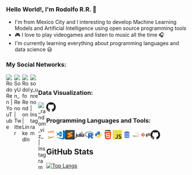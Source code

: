 ### Hello World!, I'm Rodolfo R.R. 👋

-  I'm from Mexico City and I interesting to develop Machine Learning Models and Artificial Intelligence using open source programming tools
- :video_game: I love to play videogames and listen to music all the time :headphones:
- I'm currently learning everything about programming languages and data science :smiley: 

### My Social Networks:

[<img align="left" alt="Rodo Ren | YouTube" width="22px" src="https://cdn.jsdelivr.net/npm/simple-icons@v3/icons/youtube.svg" />][youtube]
[<img align="left" alt="SoyUn_Reno | Twitter" width="22px" src="https://cdn.jsdelivr.net/npm/simple-icons@v3/icons/twitter.svg" />][twitter]
[<img align="left" alt="Rodolfo Rendon | LinkedIn" width="22px" src="https://cdn.jsdelivr.net/npm/simple-icons@v3/icons/linkedin.svg" />][linkedin]
[<img align="left" alt="soy_unreno | Instagram" width="22px" src="https://cdn.jsdelivr.net/npm/simple-icons@v3/icons/instagram.svg" />][instagram]

<br />

### Data Visualization:

[<img align="left" alt="_random_viz_ | Instagram" width="22px" src="https://cdn.jsdelivr.net/npm/simple-icons@v3/icons/instagram.svg" />][instagram_1]
[<img align="left" alt="GitHub" width="26px" src="https://raw.githubusercontent.com/github/explore/78df643247d429f6cc873026c0622819ad797942/topics/github/github.png" />][github_data]

<br />

### Programming Languages and Tools:

[<img align="left" alt="Jupyter Notebook" width="26px" src="https://raw.githubusercontent.com/github/explore/80688e429a7d4ef2fca1e82350fe8e3517d3494d/topics/jupyter-notebook/jupyter-notebook.png" />][jupyter]
[<img align="left" alt="Visual Studio Code" width="26px" src="https://raw.githubusercontent.com/github/explore/80688e429a7d4ef2fca1e82350fe8e3517d3494d/topics/visual-studio-code/visual-studio-code.png" />][visua_studio]
[<img align="left" alt="Sublime Text 3" width="26px" src="https://raw.githubusercontent.com/github/explore/80688e429a7d4ef2fca1e82350fe8e3517d3494d/topics/sublime-text/sublime-text.png" />][sublimet3]
[<img align="left" alt="Julia" width="26px" src="https://raw.githubusercontent.com/github/explore/80688e429a7d4ef2fca1e82350fe8e3517d3494d/topics/julia/julia.png" />][julia]
[<img align="left" alt="R" width="26px" src="https://raw.githubusercontent.com/github/explore/80688e429a7d4ef2fca1e82350fe8e3517d3494d/topics/r/r.png" />][r]
[<img align="left" alt="Python" width="26px" src="https://raw.githubusercontent.com/github/explore/80688e429a7d4ef2fca1e82350fe8e3517d3494d/topics/python/python.png" />][py]
[<img align="left" alt="HTML5" width="26px" src="https://raw.githubusercontent.com/github/explore/80688e429a7d4ef2fca1e82350fe8e3517d3494d/topics/html/html.png" />][html]
[<img align="left" alt="JavaScript" width="26px" src="https://raw.githubusercontent.com/github/explore/80688e429a7d4ef2fca1e82350fe8e3517d3494d/topics/javascript/javascript.png" />][js]
[<img align="left" alt="SQL" width="26px" src="https://raw.githubusercontent.com/github/explore/80688e429a7d4ef2fca1e82350fe8e3517d3494d/topics/sql/sql.png" />][sql]
[<img align="left" alt="MySQL" width="26px" src="https://raw.githubusercontent.com/github/explore/80688e429a7d4ef2fca1e82350fe8e3517d3494d/topics/mysql/mysql.png" />][mysql]
[<img align="left" alt="Git" width="26px" src="https://raw.githubusercontent.com/github/explore/80688e429a7d4ef2fca1e82350fe8e3517d3494d/topics/git/git.png" />][git]
[<img align="left" alt="GitHub" width="26px" src="https://raw.githubusercontent.com/github/explore/78df643247d429f6cc873026c0622819ad797942/topics/github/github.png" />][github]

<br />

## GitHub Stats

[![Top Langs](https://github-readme-stats.vercel.app/api/top-langs/?username=rodoren&layout=compact&theme=onedark&hide_border=true)](https://github.com/anuraghazra/github-readme-stats)

<br />
<br />

[youtube]: https://www.youtube.com/channel/UCr4W1k9DfSOVuuz6965_eMg
[twitter]: https://twitter.com/SoyUn_Reno
[linkedin]: https://www.linkedin.com/in/rodolfo-rend%C3%B3n-rosas-7b34281b6/
[instagram]: https://www.instagram.com/soy_unreno
[instagram_1]: https://www.instagram.com/_random_viz_
[jupyter]: https://jupyter.org/
[visua_studio]: https://code.visualstudio.com/
[sublimet3]: https://www.sublimetext.com/
[julia]: https://julialang.org/
[r]: https://www.r-project.org/
[py]: https://www.python.org/
[html]: https://www.google.com/search?q=html+definition&sxsrf=ALeKk03QE48KW2SuOC7joQv16KnPpKEXxg%3A1618598628407&ei=5Np5YN6kGJLysQXfsbuwDg&oq=html+def&gs_lcp=Cgdnd3Mtd2l6EAMYAjIHCAAQhwIQFDIHCAAQhwIQFDICCAAyAggAMgIIADICCAAyAggAMgIIADICCAAyBQgAEMsBOgcIIxCwAxAnOgcIABBHELADOgcIABCwAxBDOgQIIxAnOgoIABCHAhCxAxAUOgUIABCxAzoHCAAQsQMQCjoKCAAQsQMQgwEQQzoECAAQQzoICAAQsQMQgwE6BwgAELEDEENQs60BWOj3AWDWiQJoCHACeACAAXeIAbIJkgEDNi42mAEAoAEBqgEHZ3dzLXdpesgBCsABAQ&sclient=gws-wiz
[js]: https://www.javascript.com/
[sql]: https://www.google.com/search?q=sql+definition&biw=1366&bih=625&sxsrf=ALeKk02kNpu90_SNsxP2smNtTaE_fiWm4A%3A1618598707257&ei=M9t5YK-VD4aKtQWVj4ewDg&oq=sql+defit&gs_lcp=Cgdnd3Mtd2l6EAMYADIHCAAQChDLAToHCAAQRxCwAzoHCAAQsAMQQzoECCMQJzoFCAAQsQM6BwgAEIcCEBQ6AggAOgQIABBDOgUIABDLAVC1CFj-DGCpIGgCcAJ4AIABggGIAaIFkgEDMS41mAEAoAEBqgEHZ3dzLXdpesgBCcABAQ&sclient=gws-wiz
[mysql]: https://www.mysql.com/
[git]: https://git-scm.com/downloads
[github]: https://github.com/
[github_data]: https://github.com/rodoren/Data-Visualization
